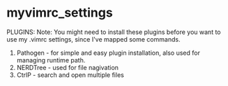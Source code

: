 # myvimrc_settings

PLUGINS:
 Note: You might need to install these plugins before you want to use my .vimrc settings, since I've mapped some commands.
1. Pathogen - for simple and easy plugin installation, also used for managing runtime path.
2. NERDTree - used for file nagivation
3. CtrlP - search and open multiple files
